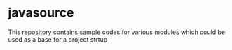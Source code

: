 # javasource
This repository contains sample codes for various modules which could be used as a base for a project strtup

